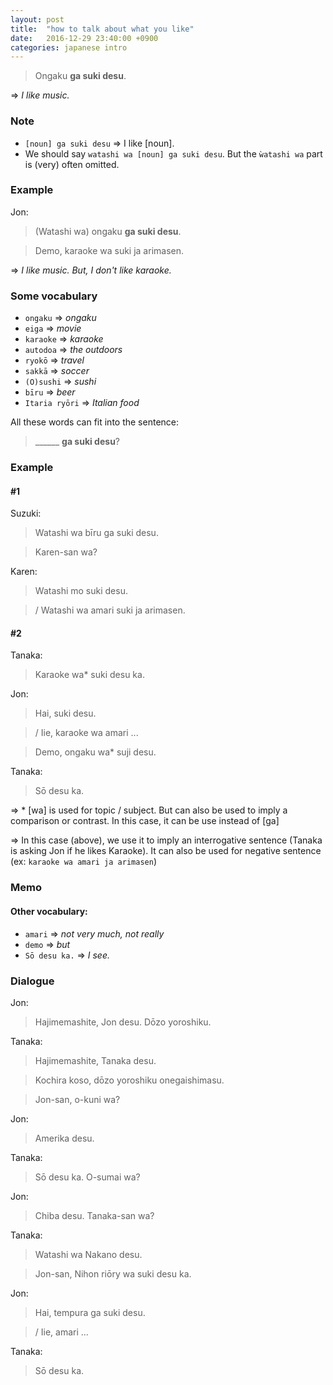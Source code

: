 ```yaml
---
layout: post
title:  "how to talk about what you like"
date:   2016-12-29 23:40:00 +0900
categories: japanese intro
---
```


>Ongaku **ga suki desu**.

=> _I like music._

### Note
* `[noun] ga suki desu` => I like [noun].
* We should say `watashi wa [noun] ga suki desu`. But the `ẁatashi wa` part is (very) often omitted.

### Example

Jon:

>(Watashi wa) ongaku **ga suki desu**.

>Demo, karaoke wa suki ja arimasen.

=> _I like music. But, I don't like karaoke._


### Some vocabulary
* `ongaku` => _ongaku_
* `eiga` => _movie_
* `karaoke` => _karaoke_
* `autodoa` => _the outdoors_
* `ryokō` => _travel_
* `sakkā` => _soccer_
* `(O)sushi` => _sushi_
* `bīru` => _beer_
* `Itaria ryōri` => _Italian food_


All these words can fit into the sentence:

> ______ **ga suki desu**?

### Example

#### #1

Suzuki:

> Watashi wa bīru ga suki desu.

> Karen-san wa?

Karen:

> Watashi mo suki desu.

> / Watashi wa amari suki ja arimasen.

#### #2

Tanaka:

> Karaoke wa* suki desu ka.

Jon:

> Hai, suki desu.

> / Iie, karaoke wa amari ...

> Demo, ongaku wa* suji desu.

Tanaka:

> Sō desu ka.

=> * [wa] is used for topic / subject. But can also be used to imply a comparison or contrast. In this case, it can be use instead of [ga]

=> In this case (above), we use it to imply an interrogative sentence (Tanaka is asking Jon if he likes Karaoke). It can also be used for negative sentence (ex: `karaoke wa amari ja arimasen`)

### Memo

#### Other vocabulary:
* `amari` => _not very much, not really_
* `demo` => _but_
* `Sō desu ka.` => _I see._


### Dialogue

Jon:

> Hajimemashite, Jon desu. Dōzo yoroshiku.

Tanaka:

> Hajimemashite, Tanaka desu.

> Kochira koso, dōzo yoroshiku onegaishimasu.

> Jon-san, o-kuni wa?

Jon:

> Amerika desu.

Tanaka:

> Sō desu ka. O-sumai wa?

Jon:

> Chiba desu. Tanaka-san wa?

Tanaka:

> Watashi wa Nakano desu.

> Jon-san, Nihon riōry wa suki desu ka.

Jon:

> Hai, tempura ga suki desu.

> / Iie, amari ...

Tanaka:

> Sō desu ka.
